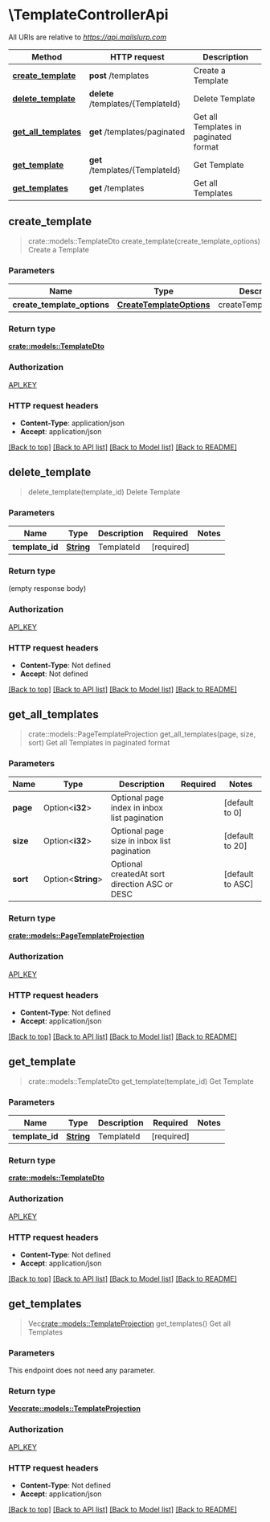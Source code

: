 # \TemplateControllerApi

All URIs are relative to *https://api.mailslurp.com*

Method | HTTP request | Description
------------- | ------------- | -------------
[**create_template**](TemplateControllerApi.md#create_template) | **post** /templates | Create a Template
[**delete_template**](TemplateControllerApi.md#delete_template) | **delete** /templates/{TemplateId} | Delete Template
[**get_all_templates**](TemplateControllerApi.md#get_all_templates) | **get** /templates/paginated | Get all Templates in paginated format
[**get_template**](TemplateControllerApi.md#get_template) | **get** /templates/{TemplateId} | Get Template
[**get_templates**](TemplateControllerApi.md#get_templates) | **get** /templates | Get all Templates



## create_template

> crate::models::TemplateDto create_template(create_template_options)
Create a Template

### Parameters


Name | Type | Description  | Required | Notes
------------- | ------------- | ------------- | ------------- | -------------
**create_template_options** | [**CreateTemplateOptions**](CreateTemplateOptions.md) | createTemplateOptions | [required] |

### Return type

[**crate::models::TemplateDto**](TemplateDto.md)

### Authorization

[API_KEY](../README.md#API_KEY)

### HTTP request headers

- **Content-Type**: application/json
- **Accept**: application/json

[[Back to top]](#) [[Back to API list]](../README.md#documentation-for-api-endpoints) [[Back to Model list]](../README.md#documentation-for-models) [[Back to README]](../README.md)


## delete_template

> delete_template(template_id)
Delete Template

### Parameters


Name | Type | Description  | Required | Notes
------------- | ------------- | ------------- | ------------- | -------------
**template_id** | [**String**](.md) | TemplateId | [required] |

### Return type

 (empty response body)

### Authorization

[API_KEY](../README.md#API_KEY)

### HTTP request headers

- **Content-Type**: Not defined
- **Accept**: Not defined

[[Back to top]](#) [[Back to API list]](../README.md#documentation-for-api-endpoints) [[Back to Model list]](../README.md#documentation-for-models) [[Back to README]](../README.md)


## get_all_templates

> crate::models::PageTemplateProjection get_all_templates(page, size, sort)
Get all Templates in paginated format

### Parameters


Name | Type | Description  | Required | Notes
------------- | ------------- | ------------- | ------------- | -------------
**page** | Option<**i32**> | Optional page index in inbox list pagination |  |[default to 0]
**size** | Option<**i32**> | Optional page size in inbox list pagination |  |[default to 20]
**sort** | Option<**String**> | Optional createdAt sort direction ASC or DESC |  |[default to ASC]

### Return type

[**crate::models::PageTemplateProjection**](PageTemplateProjection.md)

### Authorization

[API_KEY](../README.md#API_KEY)

### HTTP request headers

- **Content-Type**: Not defined
- **Accept**: application/json

[[Back to top]](#) [[Back to API list]](../README.md#documentation-for-api-endpoints) [[Back to Model list]](../README.md#documentation-for-models) [[Back to README]](../README.md)


## get_template

> crate::models::TemplateDto get_template(template_id)
Get Template

### Parameters


Name | Type | Description  | Required | Notes
------------- | ------------- | ------------- | ------------- | -------------
**template_id** | [**String**](.md) | TemplateId | [required] |

### Return type

[**crate::models::TemplateDto**](TemplateDto.md)

### Authorization

[API_KEY](../README.md#API_KEY)

### HTTP request headers

- **Content-Type**: Not defined
- **Accept**: application/json

[[Back to top]](#) [[Back to API list]](../README.md#documentation-for-api-endpoints) [[Back to Model list]](../README.md#documentation-for-models) [[Back to README]](../README.md)


## get_templates

> Vec<crate::models::TemplateProjection> get_templates()
Get all Templates

### Parameters

This endpoint does not need any parameter.

### Return type

[**Vec<crate::models::TemplateProjection>**](TemplateProjection.md)

### Authorization

[API_KEY](../README.md#API_KEY)

### HTTP request headers

- **Content-Type**: Not defined
- **Accept**: application/json

[[Back to top]](#) [[Back to API list]](../README.md#documentation-for-api-endpoints) [[Back to Model list]](../README.md#documentation-for-models) [[Back to README]](../README.md)

